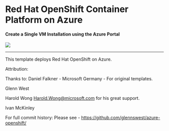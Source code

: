# Red Hat OpenShift Container Platform on Azure

#### Create a Single VM Installation using the Azure Portal

<a href="https://portal.azure.com/#create/Microsoft.Template/uri/https%3A%2F%2Fraw.githubusercontent.com%2Fcooktheryan%2FFMicroProfileOnAzure%2master%2Fallinone.json" target="_blank">
    <img src="http://azuredeploy.net/deploybutton.png"/>
</a>

------

This template deploys Red Hat OpenShift on Azure.

Attribution:

Thanks to:
Daniel Falkner - Microsoft Germany - For original templates.

Glenn West

Harold Wong <Harold.Wong@microsoft.com> for his great support.

Ivan McKinley

For full commit history: Please see - https://github.com/glennswest/azure-openshift/
